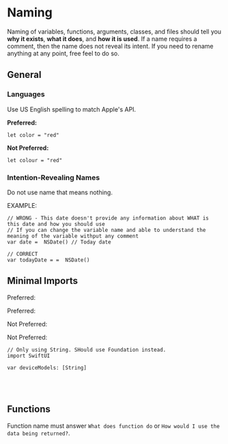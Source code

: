 # Naming

Naming of variables, functions, arguments, classes, and files should tell you **why it exists**, **what it does**, and **how it is used**. 
If a name requires a comment, then the name does not reveal its intent. If you need to rename anything at any point, free feel to do so.

## General
### Languages
Use US English spelling to match Apple's API.

**Preferred:**
```
let color = "red"
```

**Not Preferred:**
```
let colour = "red"
```

### Intention-Revealing Names

Do not use name that means nothing.

EXAMPLE: 
```
// WRONG - This date doesn't provide any information about WHAT is this date and how you should use
// If you can change the variable name and able to understand the meaning of the variable withput any comment
var date =  NSDate() // Today date

// CORRECT
var todayDate = =  NSDate()
```

## Minimal Imports

Preferred:

Preferred:

Not Preferred:

Not Preferred:
```
// Only using String. SHould use Foundation instead.
import SwiftUI

var deviceModels: [String]
```
<br/>
<br/>

## Functions
Function name must answer `What does function do` or `How would I use the data being returned?`.

